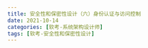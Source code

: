 ```yaml
---
title: 安全性和保密性设计（六）身份认证与访问控制
date: 2021-10-14
categories: [软考-系统架构设计师]
tags: [软考-安全性和保密性设计]
---
```


